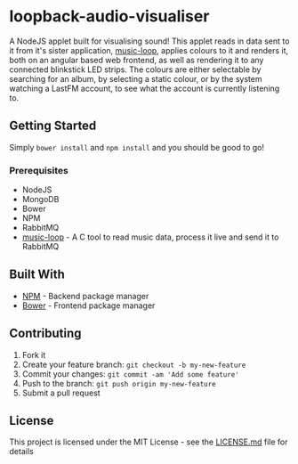 # loopback-audio-visualiser
A NodeJS applet built for visualising sound! This applet reads in data sent to it from it's sister application, [music-loop](https://github.com/casper-oakley/music-loop), applies colours to it and renders it, both on an angular based web frontend, as well as rendering it to any connected blinkstick LED strips. The colours are either selectable by searching for an album, by selecting a static colour, or by the system watching a LastFM account, to see what the account is currently listening to.


## Getting Started

Simply `bower install` and `npm install` and you should be good to go!

### Prerequisites

* NodeJS
* MongoDB
* Bower
* NPM
* RabbitMQ
* [music-loop](https://github.com/casper-oakley/music-loop) - A C tool to read music data, process it live and send it to RabbitMQ

## Built With

* [NPM](https://www.npmjs.com/) - Backend package manager
* [Bower](https://bower.io/) - Frontend package manager

## Contributing

1. Fork it
2. Create your feature branch: `git checkout -b my-new-feature`
3. Commit your changes: `git commit -am 'Add some feature'`
4. Push to the branch: `git push origin my-new-feature`
5. Submit a pull request

## License

This project is licensed under the MIT License - see the [LICENSE.md](LICENSE.md) file for details
